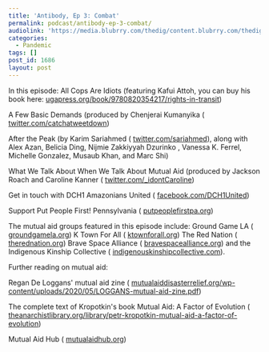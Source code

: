 ```yaml
---
title: 'Antibody, Ep 3: Combat'
permalink: podcast/antibody-ep-3-combat/
audiolink: 'https://media.blubrry.com/thedig/content.blubrry.com/thedig/Antibody_Ep_3.mp3'
categories:
  - Pandemic
tags: []
post_id: 1686
layout: post
---
```


In this episode:
All Cops Are Idiots (featuring Kafui Attoh, you can buy his book here:
[ugapress.org/book/9780820354217/rights-in-transit](https://ugapress.org/book/9780820354217/rights-in-transit))

A Few Basic Demands (produced by Chenjerai Kumanyika (
[twitter.com/catchatweetdown](https://twitter.com/catchatweetdown))

After the Peak (by Karim Sariahmed (
[twitter.com/sariahmed](https://twitter.com/sariahmed)), along with Alex Azan, Belicia Ding, Nijmie Zakkiyyah Dzurinko , Vanessa K. Ferrel, Michelle Gonzalez, Musaub Khan, and Marc Shi)

What We Talk About When We Talk About Mutual Aid (produced by Jackson Roach and Caroline Kanner (
[twitter.com/\_idontCaroline](https://twitter.com/_idontCaroline))

Get in touch with DCH1 Amazonians United (
[facebook.com/DCH1United](https://facebook.com/DCH1United))

Support Put People First! Pennsylvania (
[putpeoplefirstpa.org](https://putpeoplefirstpa.org))

The mutual aid groups featured in this episode include: Ground Game LA (
[groundgamela.org](https://groundgamela.org)) K Town For All (
[ktownforall.org](https://ktownforall.org)) The Red Nation (
[therednation.org](https://therednation.org)) Brave Space Alliance (
[bravespacealliance.org](https://bravespacealliance.org)) and the Indigenous Kinship Collective (
[indigenouskinshipcollective.com](https://indigenouskinshipcollective.com)).

Further reading on mutual aid:

Regan De Loggans' mutual aid zine (
[mutualaiddisasterrelief.org/wp-content/uploads/2020/05/LOGGANS-mutual-aid-zine.pdf](https://mutualaiddisasterrelief.org/wp-content/uploads/2020/05/LOGGANS-mutual-aid-zine.pdf))

The complete text of Kropotkin's book Mutual Aid: A Factor of Evolution (
[theanarchistlibrary.org/library/petr-kropotkin-mutual-aid-a-factor-of-evolution](https://theanarchistlibrary.org/library/petr-kropotkin-mutual-aid-a-factor-of-evolution))

Mutual Aid Hub (
[mutualaidhub.org](https://mutualaidhub.org))

